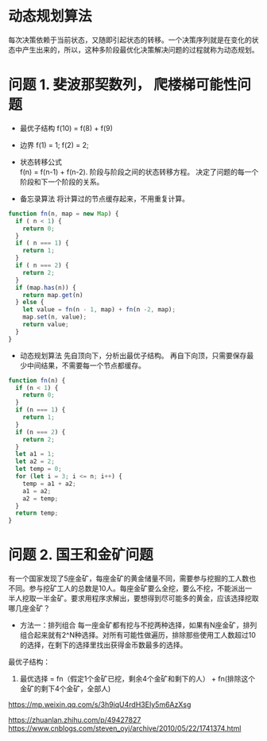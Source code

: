 # 动态规划算法
每次决策依赖于当前状态，又随即引起状态的转移。一个决策序列就是在变化的状态中产生出来的，所以，这种多阶段最优化决策解决问题的过程就称为动态规划。    

# 问题 1. 斐波那契数列， 爬楼梯可能性问题  
* 最优子结构    f(10) = f(8) + f(9)
* 边界         f(1) = 1; f(2) = 2;
* 状态转移公式   
f(n) = f(n-1) + f(n-2). 阶段与阶段之间的状态转移方程。 决定了问题的每一个阶段和下一个阶段的关系。  

* 备忘录算法
将计算过的节点缓存起来，不用重复计算。  
```js
function fn(n, map = new Map) {
  if ( n < 1) {
    return 0;
  }
  if ( n === 1) {
    return 1;
  }
  if ( n === 2) {
    return 2;
  }
  if (map.has(n)) {
    return map.get(n)
  } else {
    let value = fn(n - 1, map) + fn(n -2, map);
    map.set(n, value);
    return value;
  }
}
```

* 动态规划算法
先自顶向下，分析出最优子结构。
再自下向顶，只需要保存最少中间结果，不需要每一个节点都缓存。 
```js
function fn(n) {
  if (n < 1) {
    return 0;
  }
  if (n === 1) {
    return 1;
  }
  if (n === 2) {
    return 2;
  }
  let a1 = 1;
  let a2 = 2;
  let temp = 0;
  for (let i = 3; i <= n; i++) {
    temp = a1 + a2;
    a1 = a2;
    a2 = temp;
  }
  return temp;
}
```

# 问题 2. 国王和金矿问题  
有一个国家发现了5座金矿，每座金矿的黄金储量不同，需要参与挖掘的工人数也不同。参与挖矿工人的总数是10人。每座金矿要么全挖，要么不挖，不能派出一半人挖取一半金矿。要求用程序求解出，要想得到尽可能多的黄金，应该选择挖取哪几座金矿？


* 方法一：排列组合
每一座金矿都有挖与不挖两种选择，如果有N座金矿，排列组合起来就有2^N种选择。对所有可能性做遍历，排除那些使用工人数超过10的选择，在剩下的选择里找出获得金币数最多的选择。  


最优子结构：
1. 最优选择 = fn（假定1个金矿已挖，剩余4个金矿和剩下的人） + fn(排除这个金矿的剩下4个金矿，全部人)






https://mp.weixin.qq.com/s/3h9iqU4rdH3EIy5m6AzXsg



https://zhuanlan.zhihu.com/p/49427827
https://www.cnblogs.com/steven_oyj/archive/2010/05/22/1741374.html

